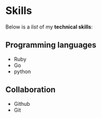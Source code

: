 # Skills

Below is a _list_ of my **technical skills**:

## Programming languages
- Ruby
- Go
- python

## Collaboration
- Github
- Git

